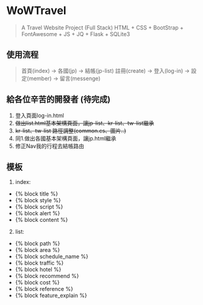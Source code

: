 # WoWTravel
>A Travel Website Project (Full Stack)
>HTML + CSS + BootStrap + FontAwesome + JS + JQ + Flask + SQLite3

## 使用流程
>首頁(index) -> 各國(jp) -> 結帳(jp-list)
>註冊(create) -> 登入(log-in) -> 設定(member) -> 留言(messenge)

## 給各位辛苦的開發者 (待完成)
1. 登入頁面log-in.html<br>
2. <s>做出list.html基本架構頁面，讓jp-list、kr-list、tw-list繼承</s><br>
3. <s>kr-list、tw-list 路徑調整(common.cs、圖片..)</s><br>
4. 同1.做出各國基本架構頁面，讓jp.html繼承<br>
5. 修正Nav我的行程去結帳路由<br>

## 模板
1. index:<br>
- {% block title %}
- {% block style %}
- {% block script %}
- {% block alert %}
- {% block content %}
2. list:<br>
- {% block path %}
- {% block area %}
- {% block schedule_name %}
- {% block traffic %}
- {% block hotel %}
- {% block recommend %}
- {% block cost %}
- {% block reference %}
- {% block feature_explain %}
